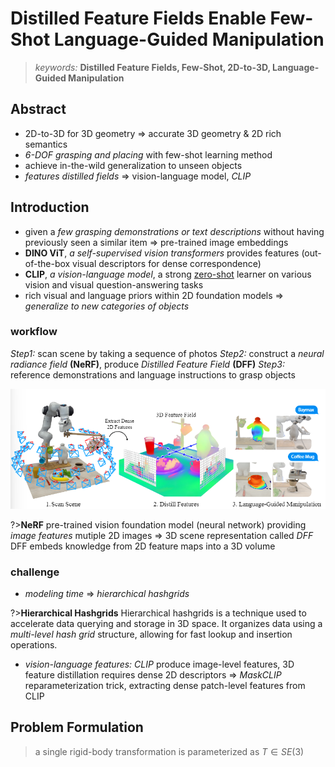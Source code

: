 # Distilled Feature Fields Enable Few-Shot Language-Guided Manipulation

>*keywords:* **Distilled Feature Fields, Few-Shot, 2D-to-3D, Language-Guided Manipulation**

## Abstract

- 2D-to-3D for 3D geometry $\Rightarrow$ accurate 3D geometry & 2D rich semantics
- *6-DOF grasping and placing* with few-shot learning method
- achieve in-the-wild generalization to unseen objects
- *features distilled fields* $\Rightarrow$ vision-language model, *CLIP*

## Introduction

- given a *few grasping demonstrations or text descriptions* without having previously seen a similar item $\Rightarrow$ pre-trained image embeddings
- **DINO ViT**, *a self-supervised vision transformers* provides features (out-of-the-box visual descriptors for dense correspondence)
- **CLIP**, *a vision-language model*, a strong <u>zero-shot</u> learner on various vision and visual question-answering tasks
- rich visual and language priors within 2D foundation models $\Rightarrow$ *generalize to new categories of objects*

### workflow

*Step1:* scan scene by taking a sequence of photos
*Step2:* construct a *neural radiance field* **(NeRF)**, produce *Distilled Feature Field* **(DFF)**
*Step3:* reference demonstrations and language instructions to grasp objects

![alt text](image.png)

?>**NeRF**
pre-trained vision foundation model (neural network) providing *image features*
mutiple 2D images $\Rightarrow$ 3D scene  representation called *DFF*
DFF embeds knowledge from 2D feature maps into a 3D volume

### challenge

- *modeling time* $\Rightarrow$ *hierarchical hashgrids*

?>**Hierarchical Hashgrids**
Hierarchical hashgrids is a technique used to accelerate data querying and storage in 3D space. 
It organizes data using a *multi-level hash grid* structure, allowing for fast lookup and insertion operations.

- *vision-language features:* *CLIP* produce image-level features, 3D feature distillation requires dense 2D descriptors $\Rightarrow$ *MaskCLIP* reparameterization trick, extracting dense patch-level features from CLIP 

## Problem Formulation

>a single rigid-body transformation is parameterized as ${T} \in {SE(3)}$